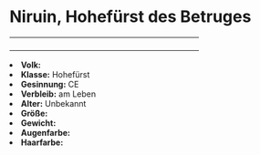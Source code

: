 # Niruin, Hohefürst des Betruges

<primary-label ref="npc"/>

<secondary-label ref="faergria"/>

<secondary-label ref="4"/>

<table>
<tr><td>
<p>
</p>

</td><td width="300">
<!-- Edit here -->
<img src="niruin.png" alt="" />
</td></tr>
</table>

<procedure title="Allgemeine Informationen">
<list columns="3">
<li><b>Volk:</b> </li>
<li><b>Klasse:</b> Hohefürst</li>
<li><b>Gesinnung:</b> CE</li>
<li><b>Verbleib:</b> am Leben</li>
</list>
</procedure>

<procedure title="Aussehen">
<list columns="3">
<li><b>Alter:</b> Unbekannt</li>
<li><b>Größe:</b> </li>
<li><b>Gewicht:</b> </li>
<li><b>Augenfarbe:</b> </li>
<li><b>Haarfarbe:</b> </li>
</list>
</procedure>

<procedure title="Beziehungen">
<list columns="3">
</list>
</procedure>

<!--
## Notizen

- **Ziele:**
- **Geheimnisse:**
-->